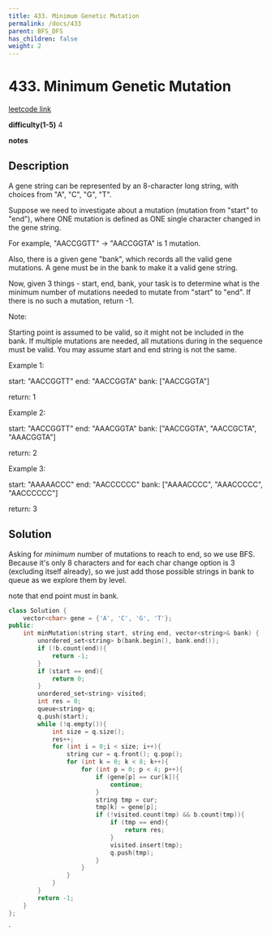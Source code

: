 ```yaml
---
title: 433. Minimum Genetic Mutation
permalink: /docs/433
parent: BFS_DFS
has_children: false
weight: 2
---
```

# 433. Minimum Genetic Mutation
[leetcode link](https://leetcode.com/problems/minimum-genetic-mutation/)

**difficulty(1-5)** 
4

**notes**   


## Description
A gene string can be represented by an 8-character long string, with choices from "A", "C", "G", "T".

Suppose we need to investigate about a mutation (mutation from "start" to "end"), where ONE mutation is defined as ONE single character changed in the gene string.

For example, "AACCGGTT" -> "AACCGGTA" is 1 mutation.

Also, there is a given gene "bank", which records all the valid gene mutations. A gene must be in the bank to make it a valid gene string.

Now, given 3 things - start, end, bank, your task is to determine what is the minimum number of mutations needed to mutate from "start" to "end". If there is no such a mutation, return -1.

Note:

Starting point is assumed to be valid, so it might not be included in the bank.
If multiple mutations are needed, all mutations during in the sequence must be valid.
You may assume start and end string is not the same.
 

Example 1:

start: "AACCGGTT"
end:   "AACCGGTA"
bank: ["AACCGGTA"]

return: 1
 

Example 2:

start: "AACCGGTT"
end:   "AAACGGTA"
bank: ["AACCGGTA", "AACCGCTA", "AAACGGTA"]

return: 2
 

Example 3:

start: "AAAAACCC"
end:   "AACCCCCC"
bank: ["AAAACCCC", "AAACCCCC", "AACCCCCC"]

return: 3
 

## Solution
Asking for *minimum* number of mutations to reach to end, so we use BFS.
Because it's only 8 characters and for each char change option is 3 (excluding itself already), so we just add those possible strings in bank to queue as we explore them by level. 

note that end point must in bank. 
```c++
class Solution {
    vector<char> gene = {'A', 'C', 'G', 'T'};
public:
    int minMutation(string start, string end, vector<string>& bank) {
        unordered_set<string> b(bank.begin(), bank.end());
        if (!b.count(end)){
            return -1;
        }
        if (start == end){
            return 0;
        }
        unordered_set<string> visited;
        int res = 0;
        queue<string> q;
        q.push(start);
        while (!q.empty()){
            int size = q.size();
            res++;
            for (int i = 0;i < size; i++){
                string cur = q.front(); q.pop();
                for (int k = 0; k < 8; k++){
                    for (int p = 0; p < 4; p++){
                        if (gene[p] == cur[k]){
                            continue;
                        }
                        string tmp = cur;
                        tmp[k] = gene[p];
                        if (!visited.count(tmp) && b.count(tmp)){
                            if (tmp == end){
                                return res;
                            }
                            visited.insert(tmp);
                            q.push(tmp);
                        }
                    }
                }
            }
        }
        return -1;
    }
};
```

<!-- 
Default label
{: .label }

Blue label
{: .label .label-blue }

Stable
{: .label .label-green }

New release
{: .label .label-purple }

Coming soon
{: .label .label-yellow }

Deprecated
{: .label .label-red } -->
`
